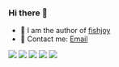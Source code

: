 ### Hi there 👋

<!--
**PokIsemaine/PokIsemaine** is a ✨ _special_ ✨ repository because its `README.md` (this file) appears on your GitHub profile.

Here are some ideas to get you started:

-->

- 👯 I am the author of [fishjoy](https://github.com/PokIsemaine/fishjoy)
- 📝 Contact me: [Email](851892190@qq.com) 


![](https://github-profile-summary-cards.vercel.app/api/cards/profile-details?username=PokIsemaine&theme=github)
![](https://github-profile-summary-cards.vercel.app/api/cards/repos-per-language?username=PokIsemaine&theme=github)
![](https://github-profile-summary-cards.vercel.app/api/cards/most-commit-language?username=PokIsemaine&theme=github)
![](https://github-profile-summary-cards.vercel.app/api/cards/stats?username=PokIsemaine&theme=github)
![](https://github-profile-summary-cards.vercel.app/api/cards/productive-time?username=PokIsemaine&theme=github)
